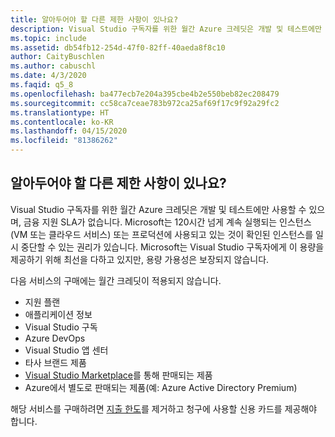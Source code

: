 ```yaml
---
title: 알아두어야 할 다른 제한 사항이 있나요?
description: Visual Studio 구독자를 위한 월간 Azure 크레딧은 개발 및 테스트에만 사용할 수 있으며, 금융 지원 SLA가 없습...
ms.topic: include
ms.assetid: db54fb12-254d-47f0-82ff-40aeda8f8c10
author: CaityBuschlen
ms.author: cabuschl
ms.date: 4/3/2020
ms.faqid: q5_8
ms.openlocfilehash: ba477ecb7e204a395cbe4b2e550beb82ec208479
ms.sourcegitcommit: cc58ca7ceae783b972ca25af69f17c9f92a29fc2
ms.translationtype: HT
ms.contentlocale: ko-KR
ms.lasthandoff: 04/15/2020
ms.locfileid: "81386262"
---
```

## <a name="are-there-any-other-limitations-i-should-be-aware-of"></a>알아두어야 할 다른 제한 사항이 있나요?

Visual Studio 구독자를 위한 월간 Azure 크레딧은 개발 및 테스트에만 사용할 수 있으며, 금융 지원 SLA가 없습니다. Microsoft는 120시간 넘게 계속 실행되는 인스턴스(VM 또는 클라우드 서비스) 또는 프로덕션에 사용되고 있는 것이 확인된 인스턴스를 일시 중단할 수 있는 권리가 있습니다. Microsoft는 Visual Studio 구독자에게 이 용량을 제공하기 위해 최선을 다하고 있지만, 용량 가용성은 보장되지 않습니다.

다음 서비스의 구매에는 월간 크레딧이 적용되지 않습니다.

- 지원 플랜
- 애플리케이션 정보
- Visual Studio 구독
- Azure DevOps
- Visual Studio 앱 센터
- 타사 브랜드 제품
- [Visual Studio Marketplace](https://marketplace.visualstudio.com/)를 통해 판매되는 제품
- Azure에서 별도로 판매되는 제품(예: Azure Active Directory Premium)

해당 서비스를 구매하려면 [지출 한도](https://docs.microsoft.com/azure/billing/billing-spending-limit)를 제거하고 청구에 사용할 신용 카드를 제공해야 합니다.
